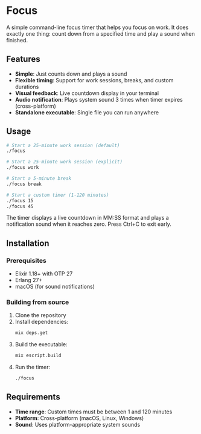 # Focus

A simple command-line focus timer that helps you focus on work. It does exactly one thing: count down from a specified time and play a sound when finished.

## Features

- **Simple**: Just counts down and plays a sound
- **Flexible timing**: Support for work sessions, breaks, and custom durations
- **Visual feedback**: Live countdown display in your terminal
- **Audio notification**: Plays system sound 3 times when timer expires (cross-platform)
- **Standalone executable**: Single file you can run anywhere

## Usage

```bash
# Start a 25-minute work session (default)
./focus

# Start a 25-minute work session (explicit)
./focus work

# Start a 5-minute break
./focus break

# Start a custom timer (1-120 minutes)
./focus 15
./focus 45
```

The timer displays a live countdown in MM:SS format and plays a notification sound when it reaches zero. Press Ctrl+C to exit early.

## Installation

### Prerequisites

- Elixir 1.18+ with OTP 27
- Erlang 27+
- macOS (for sound notifications)

### Building from source

1. Clone the repository
2. Install dependencies:
   ```bash
   mix deps.get
   ```
3. Build the executable:
   ```bash
   mix escript.build
   ```
4. Run the timer:
   ```bash
   ./focus
   ```

## Requirements

- **Time range**: Custom times must be between 1 and 120 minutes
- **Platform**: Cross-platform (macOS, Linux, Windows)
- **Sound**: Uses platform-appropriate system sounds

